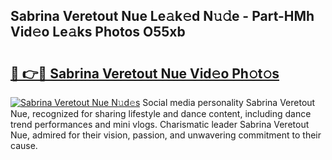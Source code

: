 ## Sabrina Veretout Nue Le𝚊k𝚎d N𝚞𝚍e - Part-HMh Vid𝚎o Le𝚊ks Photos O55xb

# <h2><a href="http://fb7cuo6.evod.top/?m=Sabrina+Veretout+Nue">🔗 👉🔴 Sabrina Veretout Nue Vid𝚎o Ph𝚘t𝚘s</a></h2>

[![Sabrina Veretout Nue N𝚞d𝚎s](https://i.imgur.com/8V9OHl7.gif)](http://fb7cuo6.evod.top/?m=Sabrina+Veretout+Nue)
Social media personality Sabrina Veretout Nue, recognized for sharing lifestyle and dance content, including dance trend performances and mini vlogs. Charismatic leader Sabrina Veretout Nue, admired for their vision, passion, and unwavering commitment to their cause. 

